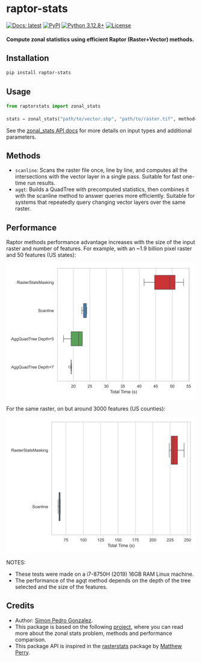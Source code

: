 # raptor-stats

[![Docs: latest](https://img.shields.io/badge/Docs-latest-blue)](https://simonpedrogonzalez.github.io/raptor-stats-docs/index.html)
[![PyPI](https://img.shields.io/pypi/v/raptor-stats)](https://pypi.org/project/raptor-stats/)
[![Python  3.12.8+](https://img.shields.io/badge/python-3.12.8+-blue.svg)](https://github.com/simonpedrogonzalez/raptor-stats)
[![License](https://img.shields.io/badge/License-MIT-blue.svg)](https://opensource.org/licenses/MIT)
 
#### Compute zonal statistics using efficient Raptor (Raster+Vector) methods.

## Installation

```bash
pip install raptor-stats
```

## Usage

```python
from raptorstats import zonal_stats

stats = zonal_stats("path/to/vector.shp", "path/to/raster.tif", method="scanline")
```
See the [zonal_stats API docs](https://simonpedrogonzalez.github.io/raptor-stats-docs/raptorstats.api.html#raptorstats.api.zonal_stats) for more details on input types and additional parameters.

## Methods

- `scanline`: Scans the raster file once, line by line, and computes all the intersections with the vector layer in a single pass. Suitable for fast one-time run results.
- `agqt`: Builds a QuadTree with precomputed statistics, then combines it with the scanline method to answer queries more efficiently. Suitable for systems that repeatedly query changing vector layers over the same raster.

## Performance

Raptor methods performance advantage increases with the size of the input raster and number of features. For example, with an ~1.9 billion pixel raster and 50 features (US states):

![](assets/total_time_s_states.svg)

For the same raster, on but around 3000 features (US counties):

![](assets/total_time_s_counties.svg)


NOTES:
- These tests were made on a i7-8750H (2019) 16GB RAM Linux machine.
- The performance of the agqt method depends on the depth of the tree selected and the size of the features.

## Credits

- Author: [Simon Pedro Gonzalez](https://simonpedrogonzalez.github.io/).
- This package is based on the following <a href="https://simonpedrogonzalez.github.io/raptor-stats-docs/_static/mdml_final_report.pdf" download>project</a>, where you can read more about the zonal stats problem, methods and performance comparison.
- This package API is inspired in the [rasterstats](https://github.com/perrygeo/python-rasterstats) package by [Matthew Perry](https://github.com/perrygeo).
